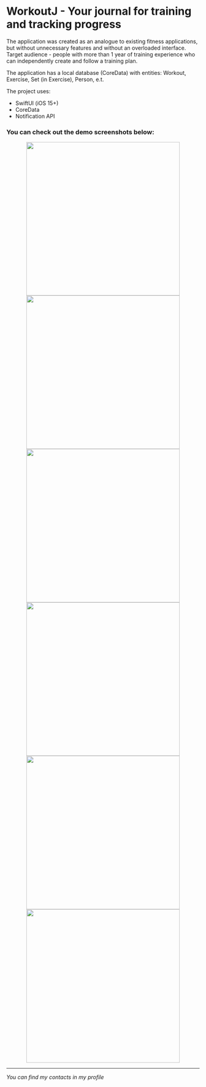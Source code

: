 #  WorkoutJ - Your journal for training and tracking progress

The application was created as an analogue to existing fitness applications, but without unnecessary features and without an overloaded interface.\
Target audience - people with more than 1 year of training experience who can independently create and follow a training plan.

The application has a local database (CoreData) with entities: Workout, Exercise, Set (in Exercise), Person, e.t.

The project uses:
- SwiftUI (iOS 15+)
- CoreData
- Notification API

### You can check out the demo screenshots below:
<div align="center">
  <img src="https://github.com/WeAreTheSameBlood/WorkoutJ-SwiftUI/assets/91153388/9f4c012f-39de-4d70-bb5b-b87d91e2f053" width="400px"</img> 
  <img src="https://github.com/WeAreTheSameBlood/WorkoutJ-SwiftUI/assets/91153388/2ed516a9-96ed-47da-aa75-fc800e284d6f" width="400px"</img> 
  <img src="https://github.com/WeAreTheSameBlood/WorkoutJ-SwiftUI/assets/91153388/4a0ebed5-4b13-45a5-b79e-31a4e0285457" width="400px"</img> 
  <img src="https://github.com/WeAreTheSameBlood/WorkoutJ-SwiftUI/assets/91153388/147d53b2-8f21-4c2e-b8a0-53a372541788" width="400px"</img> 
  <img src="https://github.com/WeAreTheSameBlood/WorkoutJ-SwiftUI/assets/91153388/2af15da9-e206-42c5-a5ce-a5acd44bfc33" width="400px"</img> 
  <img src="https://github.com/WeAreTheSameBlood/WorkoutJ-SwiftUI/assets/91153388/2833dd1c-c127-416c-9757-26ba2a2358c4" width="400px"</img> 
</div>

***
*You can find my contacts in my profile*
